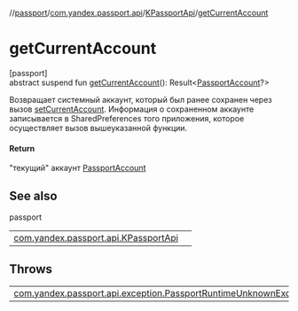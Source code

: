 //[passport](../../../index.md)/[com.yandex.passport.api](../index.md)/[KPassportApi](index.md)/[getCurrentAccount](get-current-account.md)

# getCurrentAccount

[passport]\
abstract suspend fun [getCurrentAccount](get-current-account.md)(): Result&lt;[PassportAccount](../-passport-account/index.md)?&gt;

Возвращает системный аккаунт, который был ранее сохранен через вызов [setCurrentAccount](set-current-account.md). Информация о сохраненном аккаунте записывается в SharedPreferences того приложения, которое осуществляет вызов вышеуказанной функции.

#### Return

&quot;текущий&quot; аккаунт [PassportAccount](../-passport-account/index.md)

## See also

passport

| | |
|---|---|
| [com.yandex.passport.api.KPassportApi](set-current-account.md) |  |

## Throws

| | |
|---|---|
| [com.yandex.passport.api.exception.PassportRuntimeUnknownException](../../com.yandex.passport.api.exception/-passport-runtime-unknown-exception/index.md) |  |
